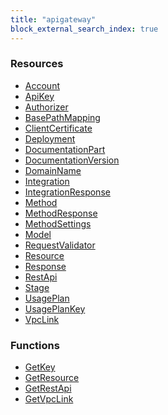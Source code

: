 ```yaml
---
title: "apigateway"
block_external_search_index: true
---
```


<!-- WARNING: this file was generated by Pulumi Docs Generator. -->
<!-- Do not edit by hand unless you're certain you know what you are doing! -->

<h3>Resources</h3>
<ul class="api">
    <li><a href="account"><span class="symbol resource"></span>Account</a></li>
    <li><a href="apikey"><span class="symbol resource"></span>ApiKey</a></li>
    <li><a href="authorizer"><span class="symbol resource"></span>Authorizer</a></li>
    <li><a href="basepathmapping"><span class="symbol resource"></span>BasePathMapping</a></li>
    <li><a href="clientcertificate"><span class="symbol resource"></span>ClientCertificate</a></li>
    <li><a href="deployment"><span class="symbol resource"></span>Deployment</a></li>
    <li><a href="documentationpart"><span class="symbol resource"></span>DocumentationPart</a></li>
    <li><a href="documentationversion"><span class="symbol resource"></span>DocumentationVersion</a></li>
    <li><a href="domainname"><span class="symbol resource"></span>DomainName</a></li>
    <li><a href="integration"><span class="symbol resource"></span>Integration</a></li>
    <li><a href="integrationresponse"><span class="symbol resource"></span>IntegrationResponse</a></li>
    <li><a href="method"><span class="symbol resource"></span>Method</a></li>
    <li><a href="methodresponse"><span class="symbol resource"></span>MethodResponse</a></li>
    <li><a href="methodsettings"><span class="symbol resource"></span>MethodSettings</a></li>
    <li><a href="model"><span class="symbol resource"></span>Model</a></li>
    <li><a href="requestvalidator"><span class="symbol resource"></span>RequestValidator</a></li>
    <li><a href="resource"><span class="symbol resource"></span>Resource</a></li>
    <li><a href="response"><span class="symbol resource"></span>Response</a></li>
    <li><a href="restapi"><span class="symbol resource"></span>RestApi</a></li>
    <li><a href="stage"><span class="symbol resource"></span>Stage</a></li>
    <li><a href="usageplan"><span class="symbol resource"></span>UsagePlan</a></li>
    <li><a href="usageplankey"><span class="symbol resource"></span>UsagePlanKey</a></li>
    <li><a href="vpclink"><span class="symbol resource"></span>VpcLink</a></li>
</ul>

<h3>Functions</h3>
<ul class="api">
    <li><a href="getkey"><span class="symbol datasource"></span>GetKey</a></li>
    <li><a href="getresource"><span class="symbol datasource"></span>GetResource</a></li>
    <li><a href="getrestapi"><span class="symbol datasource"></span>GetRestApi</a></li>
    <li><a href="getvpclink"><span class="symbol datasource"></span>GetVpcLink</a></li>
</ul>

